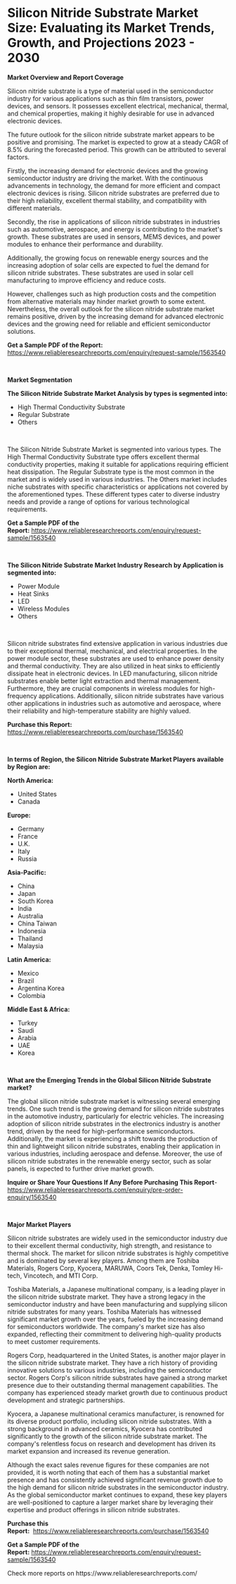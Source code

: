 <p><h1>Silicon Nitride Substrate Market Size: Evaluating its Market Trends, Growth, and Projections 2023 - 2030</h1></p><p><strong>Market Overview and Report Coverage</strong></p>
<p><p>Silicon nitride substrate is a type of material used in the semiconductor industry for various applications such as thin film transistors, power devices, and sensors. It possesses excellent electrical, mechanical, thermal, and chemical properties, making it highly desirable for use in advanced electronic devices.</p><p>The future outlook for the silicon nitride substrate market appears to be positive and promising. The market is expected to grow at a steady CAGR of 8.5% during the forecasted period. This growth can be attributed to several factors.</p><p>Firstly, the increasing demand for electronic devices and the growing semiconductor industry are driving the market. With the continuous advancements in technology, the demand for more efficient and compact electronic devices is rising. Silicon nitride substrates are preferred due to their high reliability, excellent thermal stability, and compatibility with different materials.</p><p>Secondly, the rise in applications of silicon nitride substrates in industries such as automotive, aerospace, and energy is contributing to the market's growth. These substrates are used in sensors, MEMS devices, and power modules to enhance their performance and durability.</p><p>Additionally, the growing focus on renewable energy sources and the increasing adoption of solar cells are expected to fuel the demand for silicon nitride substrates. These substrates are used in solar cell manufacturing to improve efficiency and reduce costs.</p><p>However, challenges such as high production costs and the competition from alternative materials may hinder market growth to some extent. Nevertheless, the overall outlook for the silicon nitride substrate market remains positive, driven by the increasing demand for advanced electronic devices and the growing need for reliable and efficient semiconductor solutions.</p></p>
<p><strong>Get a Sample PDF of the Report:</strong> <a href="https://www.reliableresearchreports.com/enquiry/request-sample/1563540">https://www.reliableresearchreports.com/enquiry/request-sample/1563540</a></p>
<p>&nbsp;</p>
<p><strong>Market Segmentation</strong></p>
<p><strong>The Silicon Nitride Substrate Market Analysis by types is segmented into:</strong></p>
<p><ul><li>High Thermal Conductivity Substrate</li><li>Regular Substrate</li><li>Others</li></ul></p>
<p>&nbsp;</p>
<p><p>The Silicon Nitride Substrate Market is segmented into various types. The High Thermal Conductivity Substrate type offers excellent thermal conductivity properties, making it suitable for applications requiring efficient heat dissipation. The Regular Substrate type is the most common in the market and is widely used in various industries. The Others market includes niche substrates with specific characteristics or applications not covered by the aforementioned types. These different types cater to diverse industry needs and provide a range of options for various technological requirements.</p></p>
<p><strong>Get a Sample PDF of the Report:</strong>&nbsp;<a href="https://www.reliableresearchreports.com/enquiry/request-sample/1563540">https://www.reliableresearchreports.com/enquiry/request-sample/1563540</a></p>
<p>&nbsp;</p>
<p><strong>The Silicon Nitride Substrate Market Industry Research by Application is segmented into:</strong></p>
<p><ul><li>Power Module</li><li>Heat Sinks</li><li>LED</li><li>Wireless Modules</li><li>Others</li></ul></p>
<p>&nbsp;</p>
<p><p>Silicon nitride substrates find extensive application in various industries due to their exceptional thermal, mechanical, and electrical properties. In the power module sector, these substrates are used to enhance power density and thermal conductivity. They are also utilized in heat sinks to efficiently dissipate heat in electronic devices. In LED manufacturing, silicon nitride substrates enable better light extraction and thermal management. Furthermore, they are crucial components in wireless modules for high-frequency applications. Additionally, silicon nitride substrates have various other applications in industries such as automotive and aerospace, where their reliability and high-temperature stability are highly valued.</p></p>
<p><strong>Purchase this Report:</strong>&nbsp; <a href="https://www.reliableresearchreports.com/purchase/1563540">https://www.reliableresearchreports.com/purchase/1563540</a></p>
<p>&nbsp;</p>
<p><strong>In terms of Region, the Silicon Nitride Substrate Market Players available by Region are:</strong></p>
<p>
    <p> <strong> North America: </strong>
        <ul>
            <li>United States</li>
            <li>Canada</li>
        </ul>
        </p> 
    <p> <strong> Europe: </strong>
        <ul>
            <li>Germany</li>
            <li>France</li>
            <li>U.K.</li>
            <li>Italy</li>
            <li>Russia</li>
        </ul>
        </p> 
    <p> <strong> Asia-Pacific: </strong>
        <ul>
            <li>China</li>
            <li>Japan</li>
            <li>South Korea</li>
            <li>India</li>
            <li>Australia</li>
            <li>China Taiwan</li>
            <li>Indonesia</li>
            <li>Thailand</li>
            <li>Malaysia</li>
        </ul>
        </p> 
    <p> <strong> Latin America: </strong>
        <ul>
            <li>Mexico</li>
            <li>Brazil</li>
            <li>Argentina Korea</li>
            <li>Colombia</li>
        </ul>
        </p> 
    <p> <strong> Middle East & Africa: </strong>
        <ul>
            <li>Turkey</li>
            <li>Saudi</li>
            <li>Arabia</li>
            <li>UAE</li>
            <li>Korea</li>
        </ul>
    </p>
    </p>
<p>&nbsp;</p>
<p><strong>What are the Emerging Trends in the Global Silicon Nitride Substrate market?</strong></p>
<p><p>The global silicon nitride substrate market is witnessing several emerging trends. One such trend is the growing demand for silicon nitride substrates in the automotive industry, particularly for electric vehicles. The increasing adoption of silicon nitride substrates in the electronics industry is another trend, driven by the need for high-performance semiconductors. Additionally, the market is experiencing a shift towards the production of thin and lightweight silicon nitride substrates, enabling their application in various industries, including aerospace and defense. Moreover, the use of silicon nitride substrates in the renewable energy sector, such as solar panels, is expected to further drive market growth.</p></p>
<p><strong>Inquire or Share Your Questions If Any Before Purchasing This Report</strong>- <a href="https://www.reliableresearchreports.com/enquiry/pre-order-enquiry/1563540">https://www.reliableresearchreports.com/enquiry/pre-order-enquiry/1563540</a></p>
<p>&nbsp;</p>
<p><strong>Major Market Players</strong></p>
<p><p>Silicon nitride substrates are widely used in the semiconductor industry due to their excellent thermal conductivity, high strength, and resistance to thermal shock. The market for silicon nitride substrates is highly competitive and is dominated by several key players. Among them are Toshiba Materials, Rogers Corp, Kyocera, MARUWA, Coors Tek, Denka, Tomley Hi-tech, Vincotech, and MTI Corp.</p><p>Toshiba Materials, a Japanese multinational company, is a leading player in the silicon nitride substrate market. They have a strong legacy in the semiconductor industry and have been manufacturing and supplying silicon nitride substrates for many years. Toshiba Materials has witnessed significant market growth over the years, fueled by the increasing demand for semiconductors worldwide. The company's market size has also expanded, reflecting their commitment to delivering high-quality products to meet customer requirements.</p><p>Rogers Corp, headquartered in the United States, is another major player in the silicon nitride substrate market. They have a rich history of providing innovative solutions to various industries, including the semiconductor sector. Rogers Corp's silicon nitride substrates have gained a strong market presence due to their outstanding thermal management capabilities. The company has experienced steady market growth due to continuous product development and strategic partnerships.</p><p>Kyocera, a Japanese multinational ceramics manufacturer, is renowned for its diverse product portfolio, including silicon nitride substrates. With a strong background in advanced ceramics, Kyocera has contributed significantly to the growth of the silicon nitride substrate market. The company's relentless focus on research and development has driven its market expansion and increased its revenue generation.</p><p>Although the exact sales revenue figures for these companies are not provided, it is worth noting that each of them has a substantial market presence and has consistently achieved significant revenue growth due to the high demand for silicon nitride substrates in the semiconductor industry. As the global semiconductor market continues to expand, these key players are well-positioned to capture a larger market share by leveraging their expertise and product offerings in silicon nitride substrates.</p></p>
<p><strong>Purchase this Report:</strong>&nbsp;&nbsp;<a href="https://www.reliableresearchreports.com/purchase/1563540">https://www.reliableresearchreports.com/purchase/1563540</a></p>
<p></p>
<p><strong>Get a Sample PDF of the Report:</strong>&nbsp;<a href="https://www.reliableresearchreports.com/enquiry/request-sample/1563540">https://www.reliableresearchreports.com/enquiry/request-sample/1563540</a></p>
<p>Check more reports on https://www.reliableresearchreports.com/</p>